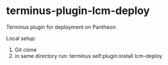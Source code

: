 # terminus-plugin-lcm-deploy
Terminus plugin for deployment on Pantheon

Local setup:
1. Git clone
2. in same directory run: terminus self:plugin:install lcm-deploy
